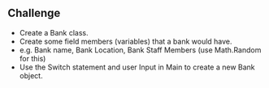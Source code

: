 ## Challenge

- Create a Bank class.
- Create some field members (variables) that a bank would have.
- e.g. Bank name, Bank Location, Bank Staff Members (use Math.Random for this)
- Use the Switch statement and user Input in Main to create a new Bank object. 
